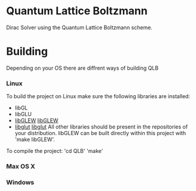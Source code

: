 # Quantum Lattice Boltzmann
Dirac Solver using the Quantum Lattice Boltzmann scheme.

# Building

Depending on your OS there are diffrent ways of building QLB

### Linux

To build the project on Linux make sure the following libraries are installed:
- libGL
- libGLU
- [libGLEW] [libGLEW]
- [libglut] [libglut]
All other libraries should be present in the repositories of your distribution. libGLEW can be built directly within this project with 'make libGLEW'. 

To compile the project:
'cd QLB'
'make'

### Max OS X


### Windows

[libGLEW]: http://glew.sourceforge.net/
[libglut]: http://freeglut.sourceforge.net/
